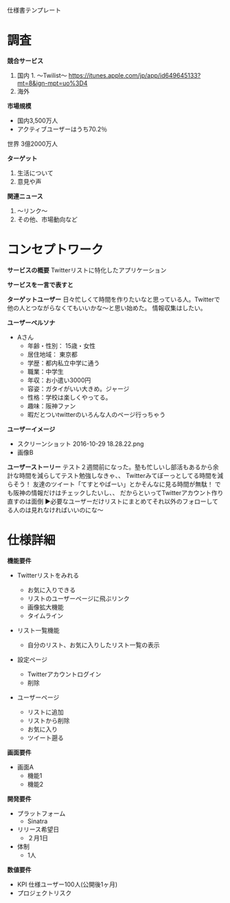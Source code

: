 仕様書テンプレート

# 調査

**競合サービス**

  1. 国内
    1. 〜Twilist〜
      https://itunes.apple.com/jp/app/id649645133?mt=8&ign-mpt=uo%3D4
  2. 海外

**市場規模**
 - 国内3,500万人
 - アクティブユーザーはうち70.2％
  
  世界
    3億2000万人

**ターゲット**

  1. 生活について
  2. 意見や声

**関連ニュース**

  1. 〜リンク〜
1. その他、市場動向など


# コンセプトワーク

**サービスの概要**
  Twitterリストに特化したアプリケーション

**サービスを一言で表すと**
  

**ターゲットユーザー**
日々忙しくて時間を作りたいなと思っている人。Twitterで他の人とつながらなくてもいいかな〜と思い始めた。
情報収集はしたい。

**ユーザーペルソナ**

- Aさん
  - 年齢・性別： 15歳・女性
  - 居住地域： 東京都
  - 学歴：都内私立中学に通う
  - 職業：中学生
  - 年収：お小遣い3000円
  - 容姿：ガタイがいい大きめ。ジャージ
  - 性格：学校は楽しくやってる。
  - 趣味：阪神ファン
  - 暇だとついtwitterのいろんな人のページ行っちゃう

**ユーザーイメージ**

- スクリーンショット 2016-10-29 18.28.22.png
- 画像B

**ユーザーストーリー**
テスト２週間前になった。塾も忙しいし部活もあるから余計な時間を減らしてテスト勉強しなきゃ、、
Twitterみてぼーっとしてる時間を減らそう！
友達のツイート「てすとやばーい」とかそんなに見る時間が無駄！
でも阪神の情報だけはチェックしたいし、、
だからといってTwitterアカウント作り直すのは面倒
▶️必要なユーザーだけリストにまとめてそれ以外のフォローしてる人のは見れなければいいのにな〜

# 仕様詳細

**機能要件**

- Twitterリストをみれる
  - お気に入りできる
  - リストのユーザーページに飛ぶリンク
  - 画像拡大機能
  - タイムライン
  
- リスト一覧機能
  - 自分のリスト、お気に入りしたリスト一覧の表示
  
- 設定ページ
  - Twitterアカウントログイン
  - 削除

- ユーザーページ
  - リストに追加
  - リストから削除
  - お気に入り
  - ツイート遡る

**画面要件**

- 画面A
  - 機能1
  - 機能2

**開発要件**

- プラットフォーム
  - Sinatra
- リリース希望日
  - ２月1日
- 体制
  - 1人

**数値要件**

- KPI
  仕様ユーザー100人(公開後1ヶ月)
- プロジェクトリスク

